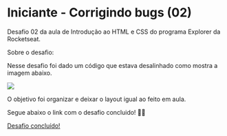 # Iniciante - Corrigindo bugs (02)
Desafio 02 da aula de Introdução ao HTML e CSS do programa Explorer da Rocketseat.

Sobre o desafio:

Nesse desafio foi dado um código que estava desalinhado como mostra a imagem abaixo.

<img src="https://efficient-sloth-d85.notion.site/image/https%3A%2F%2Fs3-us-west-2.amazonaws.com%2Fsecure.notion-static.com%2Fb447a15f-34cc-4490-9188-8e640f02e3c4%2FUntitled.png?table=block&id=6733d759-a003-4cf2-80e0-909a15bc8a21&spaceId=08f749ff-d06d-49a8-a488-9846e081b224&width=2000&userId=&cache=v2"/>

O objetivo foi organizar e deixar o layout igual ao feito em aula.
<p>Segue abaixo o link com o desafio concluido! 🚀💜</p>

<a href="https://raw.githubusercontent.com/jordanogazalle/desafio02/main/Desafio%20concluido.PNG" target="_blank">Desafio concluído!</a>
